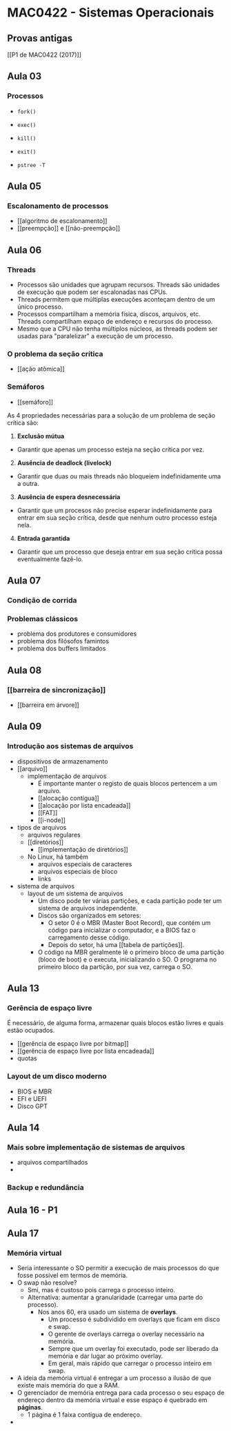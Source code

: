 # MAC0422 - Sistemas Operacionais

## Provas antigas

[[P1 de MAC0422 (2017)]]

## Aula 03

### Processos

- `fork()`
- `exec()`
- `kill()`
- `exit()`

- `pstree -T`

## Aula 05

### Escalonamento de processos

- [[algoritmo de escalonamento]]
- [[preempção]] e [[não-preempção]]

## Aula 06

### Threads

- Processos são unidades que agrupam recursos. Threads são unidades de execução que podem ser escalonadas nas CPUs.
- Threads permitem que múltiplas execuções aconteçam dentro de um único processo.
- Processos compartilham a memória física, discos, arquivos, etc. Threads compartilham expaço de endereço e recursos do processo.
- Mesmo que a CPU não tenha múltiplos núcleos, as threads podem ser usadas para "paralelizar" a execução de um processo.

### O problema da seção crítica

- [[ação atômica]]

### Semáforos

- [[semáforo]]

As 4 propriedades necessárias para a solução de um problema de seção crítica são:

1. **Exclusão mútua**

- Garantir que apenas um processo esteja na seção crítica por vez.

2. **Ausência de deadlock (livelock)**

- Garantir que duas ou mais threads não bloqueiem indefinidamente uma a outra.

3. **Ausência de espera desnecessária**

- Garantir que um procesos não precise esperar indefinidamente para entrar em sua seção crítica, desde que nenhum outro processo esteja nela.

4. **Entrada garantida**

- Garantir que um processo que deseja entrar em sua seção crítica possa eventualmente fazê-lo.

## Aula 07

### Condição de corrida

### Problemas clássicos

- problema dos produtores e consumidores
- problema dos filósofos famintos
- problema dos buffers limitados

## Aula 08

### [[barreira de sincronização]]

- [[barreira em árvore]]

## Aula 09

### Introdução aos sistemas de arquivos

- dispositivos de armazenamento
- [[arquivo]]
  - implementação de arquivos
    - É importante manter o registo de quais blocos pertencem a um arquivo.
    - [[alocação contígua]]
    - [[alocação por lista encadeada]]
    - [[FAT]]
    - [[i-node]]
- tipos de arquivos
  - arquivos regulares
  - [[diretórios]]
    - [[implementação de diretórios]]
  - No Linux, há também
    - arquivos especiais de caracteres
    - arquivos especiais de bloco
    - links
- sistema de arquivos
  - layout de um sistema de arquivos
    - Um disco pode ter várias partições, e cada partição pode ter um sistema de arquivos independente.
    - Discos são organizados em setores:
      - O setor 0 é o MBR (Master Boot Record), que contém um código para inicializar o computador, e a BIOS faz o carregamento desse código.
      - Depois do setor, há uma [[tabela de partições]].
    - O código na MBR geralmente lê o primeiro bloco de uma partição (bloco de boot) e o executa, inicializando o SO. O programa no primeiro bloco da partição, por sua vez, carrega o SO.

## Aula 13

### Gerência de espaço livre

É necessário, de alguma forma, armazenar quais blocos estão livres e quais estão ocupados.

- [[gerência de espaço livre por bitmap]]
- [[gerência de espaço livre por lista encadeada]]
- quotas

### Layout de um disco moderno

- BIOS e MBR
- EFI e UEFI
- Disco GPT

## Aula 14

### Mais sobre implementação de sistemas de arquivos

- arquivos compartilhados
- 

### Backup e redundância

## Aula 16 - P1

## Aula 17

### Memória virtual

- Seria interessante o SO permitir a execução de mais processos do que fosse possível em termos de memória.
- O swap não resolve?
  - Smi, mas é custoso pois carrega o processo inteiro.
  - Alternativa: aumentar a granularidade (carregar uma parte do processo).
    - Nos anos 60, era usado um sistema de **overlays**.
      - Um processo é subdividido em overlays que ficam em disco e swap.
      - O gerente de overlays carrega o overlay necessário na memória.
      - Sempre que um overlay foi executado, pode ser liberado da memória e dar lugar ao próximo overlay.
      - Em geral, mais rápido que carregar o processo inteiro em swap.
- A ideia da memória virtual é entregar a um processo a ilusão de que existe mais memória do que a RAM.
- O gerenciador de memória entrega para cada processo o seu espaço de endereço dentro da memória virtual  e esse espaço é quebrado em **páginas**.
  - 1 página é 1 faixa contígua de endereço.
- 